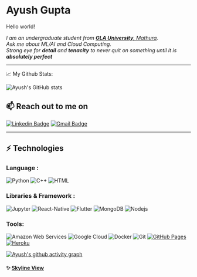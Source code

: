 # Ayush Gupta&nbsp;

Hello world!

<p>
  <em>
    I am an undergraduate student from <a href="https://amu.ac.in/"> <b>GLA University</b>, Mathura</a>. <br>
    Ask me about ML/AI and Cloud Computing. <br> Strong eye for <b>detail</b> and <b>tenacity</b> to never quit on something until it is <b>absolutely perfect</b>&nbsp;
  </em>  
</p>

---

📈 My Github Stats:


![Ayush's GitHub stats](https://github-readme-stats.vercel.app/api?username=ayush852&count_private=true&theme=radical)


<h2>📫 Reach out to me on</h2>


[![Linkedin Badge](https://img.shields.io/badge/-LinkedIn-blue?style=flat-square&logo=Linkedin&logoColor=white&link=https://www.linkedin.com/in/ayushguptaag/)](https://www.linkedin.com/in/ayushguptaag/)
[![Gmail Badge](https://img.shields.io/badge/-Gmail-c14438?style=flat-square&logo=Gmail&logoColor=white&link=mailto:emailtoayushgupta@yahoo.com)](mailto:emailtoayushgupta@yahoo.com)

  
---  

## ⚡ Technologies

### Language :

![Python](https://img.shields.io/badge/-Python-black?style=flat-square&logo=Python)
![C++](https://img.shields.io/badge/-C++-00599C?style=flat-square&logo=c)
![HTML](https://img.shields.io/badge/-HTML5-E34F26?style=flat-square&logo=html5&logoColor=white)

### Libraries & Framework :

![Jupyter](https://img.shields.io/badge/-jupyter-white?style=flat-square&logo=jupyter)
![React-Native](https://img.shields.io/badge/-React-black?style=flat-square&logo=react)
![Flutter](https://img.shields.io/badge/-Flutter-blue?style=flat-square&logo=flutter)
![MongoDB](https://img.shields.io/badge/-mongodb-white?style=flat-square&logo=mongodb)
![Nodejs](https://img.shields.io/badge/-Nodejs-black?style=flat-square&logo=Node.js)

### Tools:

![Amazon Web Services](https://img.shields.io/badge/Amazon%20AWS-232F3E?style=flat-square&logo=amazon-aws)
![Google Cloud](https://img.shields.io/badge/Google%20Cloud-black?style=flat-square&logo=google-cloud)
![Docker](https://img.shields.io/badge/-Docker-white?style=flat-square&logo=docker)
![Git](https://img.shields.io/badge/-Git-black?style=flat-square&logo=git)
<a href="#"><img alt="GitHub Pages" src="https://img.shields.io/badge/GitHub%20Pages-%23327FC7.svg?logo=github&logoColor=white"></a> 
<a href="#"><img alt="Heroku" src="https://img.shields.io/badge/Heroku%20-%23430098.svg?logo=heroku&logoColor=white"></a>


[![Ayush's github activity graph](https://activity-graph.herokuapp.com/graph?username=ayush852&theme=radical&bg_color=pinka&hide_border=true&area=true)](https://git.io/ayush852)





#### ✨ [Skyline View](https://skyline.github.com/ayush852/2021)

